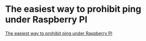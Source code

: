 # The easiest way to prohibit ping under Raspberry PI
[The easiest way to prohibit ping under Raspberry PI](https://aiwithcloud.com/?p=1701)